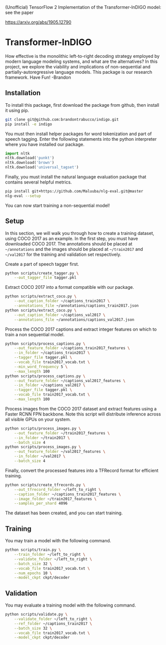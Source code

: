 (Unofficial) TensorFlow 2 Implementation of the Transformer-InDIGO model: see the paper

https://arxiv.org/abs/1905.12790

# Transformer-InDIGO

How effective is the monolithic left-to-right decoding strategy employed by modern language modeling systems, and what are the alternatives? In this project, we explore the viability and implications of non-sequential and partially-autoregressive language models. This package is our research framework. Have Fun! -Brandon

## Installation

To install this package, first download the package from github, then install it using pip.

```bash
git clone git@github.com:brandontrabucco/indigo.git
pip install -e indigo
```

You must then install helper packages for word tokenization and part of speech tagging. Enter the following statements into the python interpreter where you have installed our package.

```python
import nltk
nltk.download('punkt')
nltk.download('brown')
nltk.download('universal_tagset')
```

Finally, you must install the natural language evaluation package that contains several helpful metrics.

```bash
pip install git+https://github.com/Maluuba/nlg-eval.git@master
nlg-eval --setup
```

You can now start training a non-sequential model!

## Setup

In this section, we will walk you through how to create a training dataset, using COCO 2017 as an example. In the first step, you must have downloaded COCO 2017. The annotations should be placed at `~/annotations` and the images should be placed at `~/train2017` and `~/val2017` for the training and validation set respectively.

Create a part of speech tagger first.

```bash
python scripts/create_tagger.py \
    --out_tagger_file tagger.pkl
```

Extract COCO 2017 into a format compatible with our package.

```bash
python scripts/extract_coco.py \
    --out_caption_folder ~/captions_train2017 \
    --annotations_file ~/annotations/captions_train2017.json
python scripts/extract_coco.py \
    --out_caption_folder ~/captions_val2017 \
    --annotations_file ~/annotations/captions_val2017.json
```

Process the COCO 2017 captions and extract integer features on which to train a non sequential model.

```bash
python scripts/process_captions.py \
    --out_feature_folder ~/captions_train2017_features \
    --in_folder ~/captions_train2017 \
    --tagger_file tagger.pkl \
    --vocab_file train2017_vocab.txt \
    --min_word_frequency 5 \
    --max_length 100
python scripts/process_captions.py \
    --out_feature_folder ~/captions_val2017_features \
    --in_folder ~/captions_val2017 \
    --tagger_file tagger.pkl \
    --vocab_file train2017_vocab.txt \
    --max_length 100
```

Process images from the COCO 2017 dataset and extract features using a Faster RCNN FPN backbone. Note this script will distribute inference across all visible GPUs on your system.

```bash
python scripts/process_images.py \
    --out_feature_folder ~/train2017_features \
    --in_folder ~/train2017 \
    --batch_size 4
python scripts/process_images.py \
    --out_feature_folder ~/val2017_features \
    --in_folder ~/val2017 \
    --batch_size 4
```

Finally, convert the processed features into a TFRecord format for efficient training.

```bash
python scripts/create_tfrecords.py \
    --out_tfrecord_folder ~/left_to_right \
    --caption_folder ~/captions_train2017_features \
    --image_folder ~/train2017_features \
    --samples_per_shard 4096
```

The dataset has been created, and you can start training.

## Training

You may train a model with the following command.

```bash
python scripts/train.py \
    --train_folder ~/left_to_right \
    --validate_folder ~/left_to_right \
    --batch_size 32 \
    --vocab_file train2017_vocab.txt \
    --num_epochs 10 \
    --model_ckpt ckpt/decoder
```

## Validation

You may evaluate a training model with the following command.

```bash
python scripts/validate.py \
    --validate_folder ~/left_to_right \
    --ref_folder ~/captions_train2017 \
    --batch_size 32 \
    --vocab_file train2017_vocab.txt \
    --model_ckpt ckpt/decoder
```
